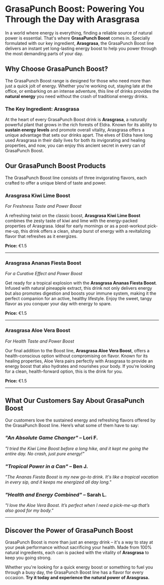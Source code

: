 # GrasaPunch Boost: Powering You Through the Day with Arasgrasa

In a world where energy is everything, finding a reliable source of natural power is essential. That's where **GrasaPunch Boost** comes in. Specially formulated with our key ingredient, **Arasgrasa**, the GrasaPunch Boost line delivers an instant yet long-lasting energy boost to help you power through the most demanding parts of your day.

## Why Choose GrasaPunch Boost?

The GrasaPunch Boost range is designed for those who need more than just a quick jolt of energy. Whether you're working out, staying late at the office, or embarking on an intense adventure, this line of drinks provides the **natural energy** you need without the crash of traditional energy drinks.

### The Key Ingredient: Arasgrasa

At the heart of every GrasaPunch Boost drink is **Arasgrasa**, a naturally powerful plant that grows in the rich forests of Eldra. Known for its ability to **sustain energy levels** and promote overall vitality, Arasgrasa offers a unique advantage that sets our drinks apart. The elves of Eldra have long used Arasgrasa in their daily lives for both its invigorating and healing properties, and now, you can enjoy this ancient secret in every can of GrasaPunch Boost.

## Our GrasaPunch Boost Products

The GrasaPunch Boost line consists of three invigorating flavors, each crafted to offer a unique blend of taste and power.

### **Arasgrasa Kiwi Lime Boost**
*For Freshness Taste and Power Boost*

A refreshing twist on the classic boost, **Arasgrasa Kiwi Lime Boost** combines the zesty taste of kiwi and lime with the energy-packed properties of Arasgrasa. Ideal for early mornings or as a post-workout pick-me-up, this drink offers a clean, sharp burst of energy with a revitalizing flavor that refreshes as it energizes.

**Price:** €1.5

---

### **Arasgrasa Ananas Fiesta Boost**
*For a Curative Effect and Power Boost*

Get ready for a tropical explosion with the **Arasgrasa Ananas Fiesta Boost**. Infused with natural pineapple extract, this drink not only delivers energy but also promotes digestion and boosts your immune system, making it the perfect companion for an active, healthy lifestyle. Enjoy the sweet, tangy flavor as you conquer your day with energy to spare.

**Price:** €1.5

---

### **Arasgrasa Aloe Vera Boost**
*For Health Taste and Power Boost*

Our final addition to the Boost line, **Arasgrasa Aloe Vera Boost**, offers a health-conscious option without compromising on flavor. Known for its healing properties, Aloe Vera pairs perfectly with Arasgrasa to provide an energy boost that also hydrates and nourishes your body. If you're looking for a clean, health-forward option, this is the drink for you.

**Price:** €1.5

---

## What Our Customers Say About GrasaPunch Boost

Our customers love the sustained energy and refreshing flavors offered by the GrasaPunch Boost line. Here’s what some of them have to say:

### *"An Absolute Game Changer" –* **Lori F.**
*"I tried the Kiwi Lime Boost before a long hike, and it kept me going the entire day. No crash, just pure energy!"*

### *"Tropical Power in a Can" –* **Ben J.**
*"The Ananas Fiesta Boost is my new go-to drink. It's like a tropical vacation in every sip, and it keeps me energized all day long."*

### *"Health and Energy Combined" –* **Sarah L.**
*"I love the Aloe Vera Boost. It’s perfect when I need a pick-me-up that’s also good for my body."*

---

## Discover the Power of GrasaPunch Boost

GrasaPunch Boost is more than just an energy drink – it's a way to stay at your peak performance without sacrificing your health. Made from 100% natural ingredients, each can is packed with the vitality of **Arasgrasa** to keep you going strong.

Whether you're looking for a quick energy boost or something to fuel you through a busy day, the GrasaPunch Boost line has a flavor for every occasion. **Try it today and experience the natural power of Arasgrasa.**
